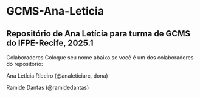 # GCMS-Ana-Leticia
Repositório de Ana Letícia para turma de GCMS do IFPE-Recife, 2025.1
--------------------------------------------------------------------
Colaboradores
Coloque seu nome abaixo se você é um dos colaboradores do repositório:

Ana Letícia Ribeiro (@analeticiarc, dona)

Ramide Dantas (@ramidedantas)
